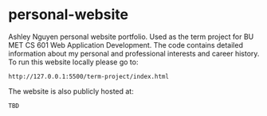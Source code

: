 # personal-website
Ashley Nguyen personal website portfolio. Used as the term project for BU MET CS 601 Web Application Development. The code contains detailed information about my personal and professional interests and career history. To run this website locally please go to:

`http://127.0.0.1:5500/term-project/index.html` 

The website is also publicly hosted at: 

`TBD`
